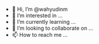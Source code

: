 - 👋 Hi, I’m @wahyudinm
- 👀 I’m interested in ...
- 🌱 I’m currently learning ...
- 💞️ I’m looking to collaborate on ...
- 📫 How to reach me ...

<!---
wahyudinm/wahyudinm is a ✨ special ✨ repository because its `README.md` (this file) appears on your GitHub profile.
You can click the Preview link to take a look at your changes.
--->
